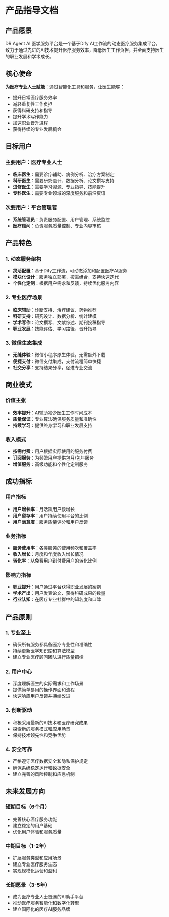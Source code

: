 # 产品指导文档

## 产品愿景

DR.Agent AI 医学服务平台是一个基于Dify AI工作流的动态医疗服务集成平台，致力于通过先进的AI技术提升医疗服务效率，降低医生工作负担，并全面支持医生的职业发展和学术成长。

## 核心使命

**为医疗专业人士赋能**：通过智能化工具和服务，让医生能够：
- 提升日常医疗服务效率
- 减轻重复性工作负担  
- 获得科研支持和指导
- 提升学术写作能力
- 加速职业晋升进程
- 获得持续的专业发展机会

## 目标用户

### 主要用户：医疗专业人士
- **临床医生**：需要诊疗辅助、病例分析、治疗方案制定
- **科研医生**：需要研究设计、数据分析、论文撰写支持
- **进修医生**：需要学习资源、专业指导、技能提升
- **专科医生**：需要专业领域的深度服务和前沿资讯

### 次要用户：平台管理者
- **系统管理员**：负责服务配置、用户管理、系统监控
- **医疗顾问**：负责服务质量控制、专业内容审核

## 产品特色

### 1. 动态服务架构
- **灵活配置**：基于Dify工作流，可动态添加和配置医疗AI服务
- **模块化设计**：服务独立部署，按需组合，支持快速迭代
- **个性化定制**：根据用户需求和反馈，持续优化服务内容

### 2. 专业医疗场景
- **临床辅助**：诊断支持、治疗建议、药物推荐
- **科研支持**：研究设计、数据分析、统计建模
- **学术写作**：论文撰写、文献综述、期刊投稿指导
- **职业发展**：技能评估、学习路径、晋升指导

### 3. 微信生态集成
- **无缝体验**：微信小程序原生体验，无需额外下载
- **便捷支付**：微信支付集成，支付流程简单快捷
- **社交分享**：支持结果分享，促进专业交流

## 商业模式

### 价值主张
- **效率提升**：AI辅助减少医生工作时间成本
- **质量保证**：专业算法确保服务质量和准确性
- **持续学习**：提供终身学习和职业发展支持

### 收入模式
- **按需付费**：用户根据实际使用的服务付费
- **订阅服务**：为频繁用户提供包月/包年服务
- **增值服务**：高级功能和个性化定制服务

## 成功指标

### 用户指标
- **用户增长率**：月活跃用户数增长
- **用户留存率**：用户持续使用平台的比例
- **用户满意度**：服务质量评分和用户反馈

### 业务指标
- **服务使用率**：各类服务的使用频次和覆盖率
- **收入增长**：月度和年度收入增长情况
- **转化率**：从免费用户到付费用户的转化比例

### 影响力指标
- **职业提升**：用户通过平台获得职业发展的案例
- **学术产出**：用户发表论文、获得科研成果的数量
- **行业认知**：在医疗专业社群中的知名度和口碑

## 产品原则

### 1. 专业至上
- 确保所有服务都具备医疗专业性和准确性
- 持续更新医学知识库和算法模型
- 建立专业医疗顾问团队进行质量把控

### 2. 用户中心
- 深度理解医生的实际需求和工作场景
- 提供简单易用的操作界面和流程
- 快速响应用户反馈并持续改进

### 3. 创新驱动
- 积极采用最新的AI技术和医疗研究成果
- 探索新的服务模式和应用场景
- 保持技术领先性和竞争优势

### 4. 安全可靠
- 严格遵守医疗数据安全和隐私保护规定
- 确保系统稳定运行和数据安全
- 建立完善的风险控制和应急机制

## 未来发展方向

### 短期目标（6个月）
- 完善核心医疗服务功能
- 建立稳定的用户基础
- 优化用户体验和服务质量

### 中期目标（1-2年）
- 扩展服务类型和应用场景
- 建立专业医疗服务生态
- 实现规模化运营和盈利

### 长期愿景（3-5年）
- 成为医疗专业人士首选的AI助手平台
- 推动医疗服务智能化和数字化转型
- 建立国际化的医疗AI服务品牌